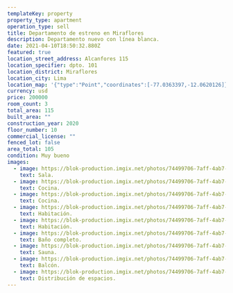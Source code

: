 ```yaml
---
templateKey: property
property_type: apartment
operation_type: sell
title: Departamento de estreno en Miraflores
description: Departamento nuevo con línea blanca.
date: 2021-04-10T18:50:32.880Z
featured: true
location_street_address: Alcanfores 115
location_specifier: dpto. 101
location_district: Miraflores
location_city: Lima
location_map: '{"type":"Point","coordinates":[-77.0363397,-12.0620126]}'
currency: usd
price: 200000
room_count: 3
total_area: 115
built_area: ""
construction_year: 2020
floor_number: 10
commercial_license: ""
fenced_lot: false
area_total: 105
condition: Muy bueno
images:
  - image: https://blok-production.imgix.net/photos/74499706-7aff-4ab7-b671-5e005d3bd2d8/1616059917_c8cf2a19.jpg?w=1070
    text: Sala.
  - image: https://blok-production.imgix.net/photos/74499706-7aff-4ab7-b671-5e005d3bd2d8/1616059908_d7694b84.jpg?w=1070
    text: Cocina.
  - image: https://blok-production.imgix.net/photos/74499706-7aff-4ab7-b671-5e005d3bd2d8/1616059903_eb77e039.jpg?w=1070
    text: Cocina.
  - image: https://blok-production.imgix.net/photos/74499706-7aff-4ab7-b671-5e005d3bd2d8/1616059914_e3b20b9c.jpg?w=1070
    text: Habitación.
  - image: https://blok-production.imgix.net/photos/74499706-7aff-4ab7-b671-5e005d3bd2d8/1616059907_50fd39db.jpg?w=1070
    text: Habitación.
  - image: https://blok-production.imgix.net/photos/74499706-7aff-4ab7-b671-5e005d3bd2d8/1616059912_459234fb.jpg?w=1070
    text: Baño completo.
  - image: https://blok-production.imgix.net/photos/74499706-7aff-4ab7-b671-5e005d3bd2d8/1616059903_11eca1f0.jpg?w=1070
    text: Sauna.
  - image: https://blok-production.imgix.net/photos/74499706-7aff-4ab7-b671-5e005d3bd2d8/1616059918_a30aafbe.jpg?w=1070
    text: Balcón.
  - image: https://blok-production.imgix.net/photos/74499706-7aff-4ab7-b671-5e005d3bd2d8/1616065590_db16e0ac.png?bg=E8F6F7
    text: Distribución de espacios.
---
```

